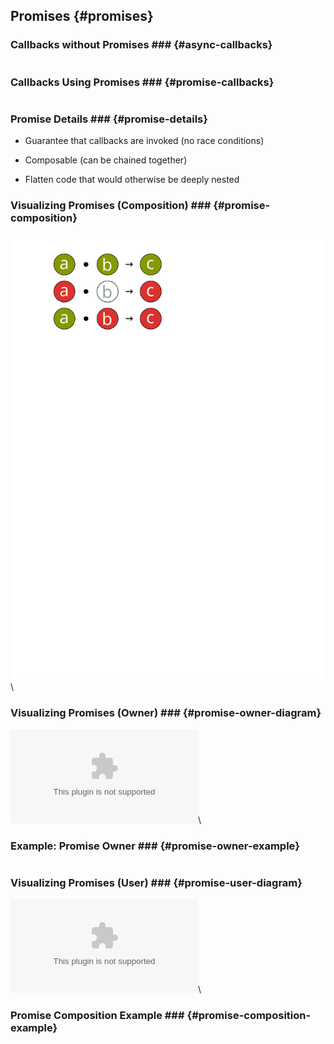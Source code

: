 Promises {#promises}
--------------------

### Callbacks without Promises ### {#async-callbacks}

~~~ {.javascript insert="../../../src/examples/js/promise.js" token="without"}
~~~

### Callbacks Using Promises ### {#promise-callbacks}

~~~ {.javascript insert="../../../src/examples/js/promise.js" token="with"}
~~~

### Promise Details ### {#promise-details}

  * Guarantee that callbacks are invoked (no race conditions)

  * Composable (can be chained together)

  * Flatten code that would otherwise be deeply nested

### Visualizing Promises (Composition) ### {#promise-composition}

![](../../../diagrams/js/promise-compose.svg)\
<!-- After diagram placeholder -->

### Visualizing Promises (Owner) ### {#promise-owner-diagram}

![](../../../diagrams/js/promise-owner.dot)\
<!-- After diagram placeholder -->

### Example: Promise Owner ### {#promise-owner-example}

~~~ {.javascript insert="../../../src/spec/promise.spec.js" token="delayed"}
~~~

### Visualizing Promises (User) ### {#promise-user-diagram}

![](../../../diagrams/js/promise-user.dot)\
<!-- After diagram placeholder -->

### Promise Composition Example ### {#promise-composition-example}

~~~ {.javascript insert="../../../src/spec/promise.spec.js" token="chain"}
~~~
